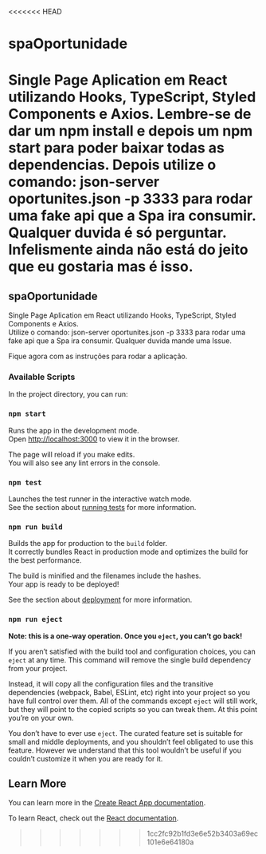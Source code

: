 <<<<<<< HEAD
# spaOportunidade
Single Page Aplication em React utilizando Hooks, TypeScript, Styled Components e Axios.
Lembre-se de dar um npm install e depois um npm start para poder baixar todas as dependencias.
Depois utilize o comando: json-server oportunites.json -p 3333 para rodar uma fake api que a Spa ira consumir.
Qualquer duvida é só perguntar. Infelismente ainda não está do jeito que eu gostaria mas é isso.
=======
## spaOportunidade

Single Page Aplication em React utilizando Hooks, TypeScript, Styled Components e Axios.\
Utilize o comando: json-server oportunites.json -p 3333 para rodar uma fake api que a Spa ira consumir.
Qualquer duvida mande uma Issue.

Fique agora com as instruções para rodar a aplicação.

### Available Scripts

In the project directory, you can run:

### `npm start`

Runs the app in the development mode.\
Open [http://localhost:3000](http://localhost:3000) to view it in the browser.

The page will reload if you make edits.\
You will also see any lint errors in the console.

### `npm test`

Launches the test runner in the interactive watch mode.\
See the section about [running tests](https://facebook.github.io/create-react-app/docs/running-tests) for more information.

### `npm run build`

Builds the app for production to the `build` folder.\
It correctly bundles React in production mode and optimizes the build for the best performance.

The build is minified and the filenames include the hashes.\
Your app is ready to be deployed!

See the section about [deployment](https://facebook.github.io/create-react-app/docs/deployment) for more information.

### `npm run eject`

**Note: this is a one-way operation. Once you `eject`, you can’t go back!**

If you aren’t satisfied with the build tool and configuration choices, you can `eject` at any time. This command will remove the single build dependency from your project.

Instead, it will copy all the configuration files and the transitive dependencies (webpack, Babel, ESLint, etc) right into your project so you have full control over them. All of the commands except `eject` will still work, but they will point to the copied scripts so you can tweak them. At this point you’re on your own.

You don’t have to ever use `eject`. The curated feature set is suitable for small and middle deployments, and you shouldn’t feel obligated to use this feature. However we understand that this tool wouldn’t be useful if you couldn’t customize it when you are ready for it.

## Learn More

You can learn more in the [Create React App documentation](https://facebook.github.io/create-react-app/docs/getting-started).

To learn React, check out the [React documentation](https://reactjs.org/).
>>>>>>> 1cc2fc92b1fd3e6e52b3403a69ec101e6e64180a
